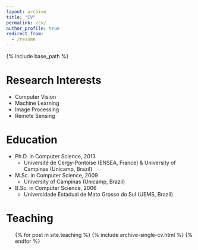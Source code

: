 ```yaml
---
layout: archive
title: "CV"
permalink: /cv/
author_profile: true
redirect_from:
  - /resume
---
```


{% include base_path %}


Research Interests
======
- Computer Vision
- Machine Learning
- Image Processing
- Remote Sensing

Education
======
- Ph.D. in Computer Science, 2013
  - Université de Cergy-Pontoise (ENSEA, France) & University of Campinas (Unicamp, Brazil)
- M.Sc. in Computer Science, 2009
  - University of Campinas (Unicamp, Brazil)
- B.Sc. in Computer Science, 2006
  - Universidade Estadual de Mato Grosso do Sul (UEMS, Brazil)
  
Teaching
======
  <ul>{% for post in site.teaching %}
    {% include archive-single-cv.html %}
  {% endfor %}</ul>
  
